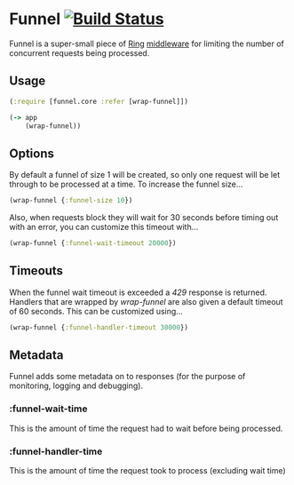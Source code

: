 
# Funnel [![Build Status](https://api.travis-ci.org/scotam/funnel.png)](http://travis-ci.org/scotam/funnel) 

Funnel is a super-small piece of [Ring](https://github.com/ring-clojure) 
[middleware](https://github.com/ring-clojure/ring/wiki/Concepts#middleware)
for limiting the number of concurrent requests being processed.

## Usage

```clojure
(:require [funnel.core :refer [wrap-funnel]])

(-> app
    (wrap-funnel))
```

## Options

By default a funnel of size 1 will be created, so only one request will be let
through to be processed at a time. To increase the funnel size...

```clojure
(wrap-funnel {:funnel-size 10})
```

Also, when requests block they will wait for 30 seconds before timing out with
an error, you can customize this timeout with...

```clojure
(wrap-funnel {:funnel-wait-timeout 20000})
```

## Timeouts

When the funnel wait timeout is exceeded a *429* response is returned. Handlers
that are wrapped by _wrap-funnel_ are also given a default timeout of 60
seconds. This can be customized using...

```clojure
(wrap-funnel {:funnel-handler-timeout 30000})
```

## Metadata

Funnel adds some metadata on to responses (for the purpose of monitoring, logging
and debugging).

### :funnel-wait-time

This is the amount of time the request had to wait before being processed.

### :funnel-handler-time

This is the amount of time the request took to process (excluding wait time)

